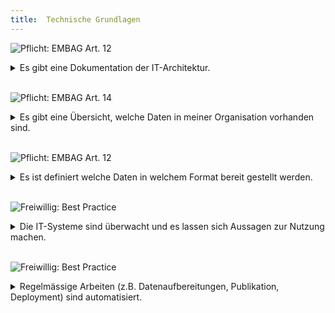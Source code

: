 ```yaml
---
title:  Technische Grundlagen
---
```


![Pflicht: EMBAG Art. 12](https://img.shields.io/badge/Pflicht-EMBAG_Art._12-linen)
<details>
<summary>Es gibt eine Dokumentation der IT-Architektur.</summary>
<br/>

Es ist zentral zu wissen, welche Systeme vorhanden sind und welche Schnittstellen/Abhängigkeiten diese zueinander haben. Dadurch kann auch festgestellt werden, wie der Datenfluss im System funktioniert, welche Systeme sich On-Premise oder in der Cloud befinden und welche Daten vorhanden sind.

Dazu kommen Fragestellungen zur Skalierbarkeit (vertikal oder horizontal) und dem Zugriffsschutz.

EMBAG Art. 12 schreibt vor, die Interoperabilität zu unterstützen und internationale, offene Standards zu verwenden. 

**Folgefragen:**

* Wie wird die Dokumentation aktuell gehalten?
* Wie sind die Systemgrenzen definiert?
* Gibt es eine Strategie bezüglich onPrem/Cloud?
* Wie lässt sich das System skalieren?
  
</details>
<br/>

![Pflicht: EMBAG Art. 14](https://img.shields.io/badge/Pflicht-EMBAG_Art._14-linen)
<details>
<summary>Es gibt eine Übersicht, welche Daten in meiner Organisation vorhanden sind.</summary>
<br/>

Ein Dateninventar kann dabei helfen, Übersicht über alle vorhanden Daten zu erlangen. Typischerweise wird dazu ein Daten-Katalog eingesetzt, der die wichtigsten Metadaten zu den Datensätzen enthält.

**Folgefragen:**

* Was ist ein Datensatz?
* Welche Metadaten braucht ein Datensatz?
* Liefert meine Organisation bereits Daten an andere Stellen (andere Bundesämter, Kantone, I14Y-Plattform, opendata.swiss)?
  
</details>
<br/>

![Pflicht: EMBAG Art. 12](https://img.shields.io/badge/Pflicht-EMBAG_Art._12-linen)
<details>
<summary>Es ist definiert welche Daten in welchem Format bereit gestellt werden.</summary>
<br/>

Für die verschiedenen Arten von Daten sollte jede Organisation definieren, wie diese Daten zugänglich gemacht werden. Z.B. könnten tabellarische Daten als CSV, Parquet oder Excel bereitgestellt werden. Oder Geodaten als GeoPackage oder GeoJSON. Daten, die von einer Webapplikation konsumiert werden, werden am besten als JSON zur Verfügung gestellt.

Wenn es sich um sehr grosse Daten handelt, kann das auch über einen Dienst (API, Datenbank, Data Warehouse etc.) passieren.

**Folgefragen**

* Sind die Werkzeuge, um diese Daten bereitzustellen und zu konsumieren vorhanden?
* Ist das Know-How intern und extern vorhanden um diese Daten zu nutzen?
* Gibt es eine Dokumentation der Daten bzw. für den Zugriff darauf?
  
</details>
<br/>

![Freiwillig: Best Practice](https://img.shields.io/badge/Freiwillig-Best_Practice-blue)
<details>
<summary>Die IT-Systeme sind überwacht und es lassen sich Aussagen zur Nutzung machen.</summary>
<br/>

Beim Thema Monitoring geht es darum im Fehlerfall schnell zur Ursache zu kommen und schnell zu sehen, wenn es Anomalien gibt (ungewöhnliche viele Daten, Login dauert zu lange etc.). Zum anderen kann auch eine Aussage zur Nutzung des System gemacht werden (Analytics) und so die Dimensionierung des ganzen Systems.

**Folgefragen**

* Was wird gemessen?
* Wie oft wird gemessen?
* Wer hat Zugriff auf die Messdaten? Wie?
  
</details>
<br/>

![Freiwillig: Best Practice](https://img.shields.io/badge/Freiwillig-Best_Practice-blue)
<details>
<summary>Regelmässige Arbeiten (z.B. Datenaufbereitungen, Publikation, Deployment) sind automatisiert.</summary>
<br/>

Gerade im Zusammenhang mit Daten und Prozessen lassen sich viele Arbeitsschritte durch Automatisierung vereinfacher. Dies fördert die Standardisierung von Prozessen und vereinfacht die Übergabe an bzw. die Einarbeitung von neuen Mitarbeitern.

Sowohl in der Softwareentwicklung wie auch bei der Datenverarbeitung haben sich entsprechende Praktiken (DevOps, Continuous Integration, Data Engineering, Daten-Pipelines) etabliert.

**Folgefragen**

* Wer ist für die Automatisierung zuständig?
* Ist es sinnvoll gewisse Automatisierungen zentral bereitzustellen?
* Haben alle meine Systeme eine Schnittstelle, die für die Automatisierung nötig ist?
  
</details>
<br/>